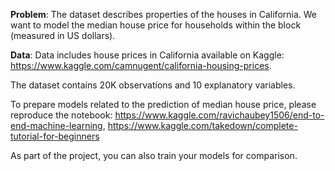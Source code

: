 **Problem**: The dataset describes properties of the houses in California. We want to model the median house price for households within the block (measured in US dollars).

**Data**: Data includes house prices in California available on Kaggle: https://www.kaggle.com/camnugent/california-housing-prices.

The dataset contains 20K observations and 10 explanatory variables.

To prepare models related to the prediction of median house price, please reproduce the notebook: https://www.kaggle.com/ravichaubey1506/end-to-end-machine-learning,
https://www.kaggle.com/takedown/complete-tutorial-for-beginners

As part of the project, you can also train your models for comparison.
